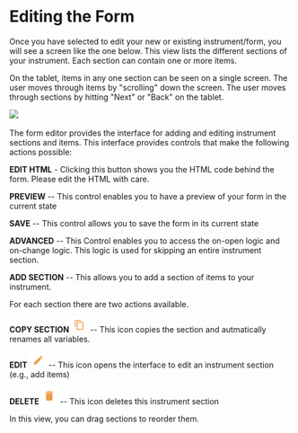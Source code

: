 # Editing the Form

Once you have selected to edit your new or existing instrument/form, you will see a screen like the one below. This view lists the different sections of your instrument. Each section can contain one or more items.

On the tablet, items in any one section can be seen on a single screen. The user moves through items by "scrolling" down the screen. The user moves through sections by hitting "Next" or "Back" on the tablet.

<img src="./media/editForm.gif" width="570">


The form editor provides the interface for adding and editing instrument sections and items. This interface provides controls that make the following actions possible:

 <B>EDIT HTML</B> - Clicking this button shows you the HTML code behind the form. Please edit the HTML with care.

<B>PREVIEW</B> -- This control enables you to have a preview of your form in the current state

<B>SAVE</B> -- This control allows you to save the form in its current state

<B>ADVANCED</B> -- This Control enables you to access the on-open logic and on-change logic. This logic is used for skipping an entire instrument section.

<B>ADD SECTION</B> -- This allows you to add a section of items to your instrument.

For each section there are two actions available.

<B>COPY SECTION </B> <img src="./media/copyButton.png" width="30"> -- This icon copies the section and autmatically renames all variables. 

<B>EDIT</B> <img src="./media/editButton.png" width="30"> -- This icon opens the interface to edit an instrument section (e.g., add items)

<B>DELETE </B> <img src="./media/deleteButton.png" width="30"> -- This icon deletes this instrument section

In this view, you can drag sections to reorder them.
